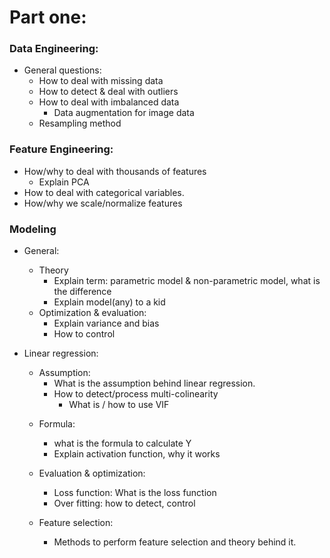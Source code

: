 # Part one:

### Data Engineering:
- General questions:
  + How to deal with missing data
  + How to detect & deal with outliers
  + How to deal with imbalanced data
    - Data augmentation for image data
  + Resampling method


### Feature Engineering:
- How/why to deal with thousands of features
  + Explain PCA
- How to deal with categorical variables.
- How/why we scale/normalize features

### Modeling
- General:
  + Theory
    - Explain term: parametric model & non-parametric model, what is the difference
    - Explain model(any) to a kid
  + Optimization & evaluation:
    - Explain variance and bias
    - How to control

- Linear regression:
  + Assumption:
    - What is the assumption behind linear regression.
    + How to detect/process multi-colinearity
      - What is / how to use VIF

  - Formula:
    + what is the formula to calculate Y
    + Explain activation function, why it works
        
  - Evaluation & optimization:
    - Loss function: What is the loss function
    - Over fitting: how to detect, control
    
  - Feature selection:
    + Methods to perform feature selection and theory behind it.
    
  
